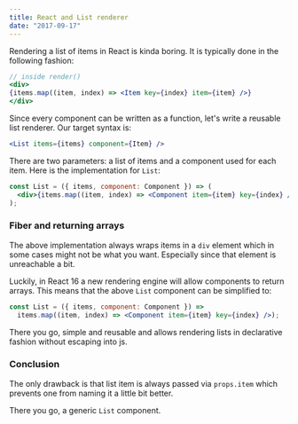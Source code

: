 ```yaml
---
title: React and List renderer
date: "2017-09-17"
---
```


Rendering a list of items in React is kinda boring. It is typically done in the following fashion:

```jsx
// inside render()
<div>
{items.map((item, index) => <Item key={index} item={item} />}
</div>
```

Since every component can be written as a function, let's write a reusable list renderer. Our target syntax is:

```jsx
<List items={items} component={Item} />
```

There are two parameters: a list of items and a component used for each item. Here is the implementation for `List`:

```jsx
const List = ({ items, component: Component }) => (
  <div>{items.map((item, index) => <Component item={item} key={index} />)}</div>
);
```

### Fiber and returning arrays

The above implementation always wraps items in a `div` element which in some cases might not be what you want. Especially since that element is unreachable a bit.

Luckily, in React 16 a new rendering engine will allow components to return arrays. This means that the above `List` component can be simplified to:

```jsx
const List = ({ items, component: Component }) =>
  items.map((item, index) => <Component item={item} key={index} />);
```

There you go, simple and reusable and allows rendering lists in declarative fashion without escaping into js.

### Conclusion

The only drawback is that list item is always passed via `props.item` which prevents one from naming it a little bit better.

There you go, a generic `List` component.
